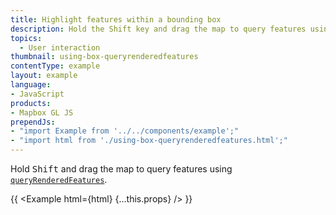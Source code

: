 ```yaml
---
title: Highlight features within a bounding box
description: Hold the Shift key and drag the map to query features using queryRenderedFeatures.
topics:
  - User interaction
thumbnail: using-box-queryrenderedfeatures
contentType: example
layout: example
language:
- JavaScript
products:
- Mapbox GL JS
prependJs:
- "import Example from '../../components/example';"
- "import html from './using-box-queryrenderedfeatures.html';"
---
```


Hold <kbd>Shift</kbd> and drag the map to query features using [`queryRenderedFeatures`](/mapbox-gl-js/api/map/#map#queryrenderedfeatures).

{{ <Example html={html} {...this.props} /> }}
